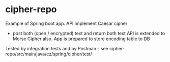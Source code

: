 # cipher-repo
Example of Spring boot app.
API implement Caesar cipher
 - post both (open / encrypted) text and return both text
API is extended to Morse Cipher also.
App is prepared to store encoding table to DB

Tested by integration tests and by Postman - see 
cipher-repo/src/main/java/cz/spring/cipher/test/





  